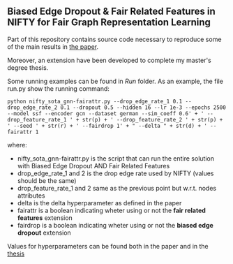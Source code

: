 ## Biased Edge Dropout & Fair Related Features in NIFTY for Fair Graph Representation Learning 

Part of this repository contains source code necessary to reproduce some of the main results in [the paper](https://www.esann.org/sites/default/files/proceedings/2022/ES2022-99.pdf).

Moreover, an extension have been developed to complete my master's degree thesis.

Some running examples can be found in *Run* folder. 
As an example, the file run.py show the running command:

```
python nifty_sota_gnn-fairattr.py --drop_edge_rate_1 0.1 --drop_edge_rate_2 0.1 --dropout 0.5 --hidden 16 --lr 1e-3 --epochs 2500 --model ssf --encoder gcn --dataset german --sim_coeff 0.6' + ' --drop_feature_rate_1 ' + str(p) + ' --drop_feature_rate_2 ' + str(p) + ' --seed ' + str(r) + ' --fairdrop 1' + " --delta " + str(d) + ' --fairattr 1
```

where:

- nifty_sota_gnn-fairattr.py is the script that can run the entire solution with Biased Edge Dropout AND Fair Related Features
- drop_edge_rate_1 and 2 is the drop edge rate used by NIFTY (values should be the same)
- drop_feature_rate_1 and 2 same as the previous point but w.r.t. nodes attributes
- delta is the delta hyperparameter as defined in the paper
- fairattr is a boolean indicating wheter using or not the **fair related features** extension
- fairdrop is a boolean indicating wheter using or not the **biased edge dropout** extension

Values for hyperparameters can be found both in the paper and in the [thesis](https://thesis.unipd.it/handle/20.500.12608/32821) 

